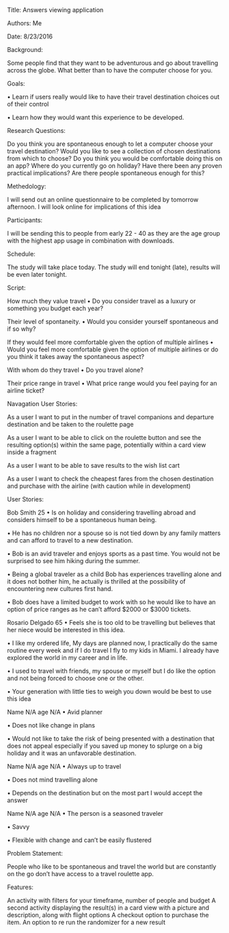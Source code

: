 Title: Answers viewing application


Authors: Me


Date: 8/23/2016


Background:

Some people find that they want to be adventurous and go about travelling across the globe. What better than to have the computer choose for you.


Goals:

•	Learn if users really would like to have their travel destination choices out of their control 

•	Learn how they would want this experience to be developed.


Research Questions:

Do you think you are spontaneous enough to let a computer choose your travel destination?
Would you like to see a collection of chosen destinations from which to choose?
Do you think you would be comfortable doing this on an app?
Where do you currently go on holiday?
Have there been any proven practical implications?
Are there people spontaneous enough for this?


Methedology:

I will send out an online questionnaire to be completed by tomorrow afternoon. 
I will look online for implications of this idea


Participants:

I will be sending this to people from early 22 - 40 as they are the age group with the highest app usage in combination with downloads.

Schedule:

The study will take place today. The study will end tonight (late), results will be even later tonight.

Script: 

How much they value travel
•	Do you consider travel as a luxury or something you budget each year?

Their level of spontaneity.
•	Would you consider yourself spontaneous and if so why?

If they would feel more comfortable given the option of multiple airlines
•	Would you feel more comfortable given the option of multiple airlines or do you think it takes away the spontaneous aspect?

With whom do they travel
•	Do you travel alone?

Their price range in travel
•	What price range would you feel paying for an airline ticket?

Navagation User Stories:

As a user I want to put in the number of travel companions and departure destination and be taken to the roulette page

As a user I want to be able to click on the roulette button and see the resulting option(s) within the same page, potentially within a card view inside a fragment

As a user I want to be able to save results to the wish list cart

As a user I want to check the cheapest fares from the chosen destination and purchase with the airline (with caution while in development)

User Stories:

Bob Smith 25
•	Is on holiday and considering travelling abroad and considers himself to be a spontaneous human being. 

•	He has no children nor a spouse so is not tied down by any family matters and can afford to travel to a new destination.

•	Bob is an avid traveler and enjoys sports as a past time. You would not be surprised to see him hiking during the summer.

•	Being a global traveler as a child Bob has experiences travelling alone and it does not bother him, he actually is thrilled at the possibility of encountering new cultures first hand.

•	Bob does have a limited budget to work with so he would like to have an option of price ranges as he can’t afford $2000 or $3000 tickets.

Rosario Delgado 65
•	Feels she is too old to be travelling but believes that her niece would be interested in this idea. 

•	I like my ordered life, My days are planned now, I practically do the same routine every week and if I do travel I fly to my kids in Miami. I already have explored the world in my career and in life.

•	I used to travel with friends, my spouse or myself but I do like the option and not being forced to choose one or the other.

•	Your generation with little ties to weigh you down would be best to use this idea

Name N/A age N/A
•	Avid planner

•	Does not like change in plans

•	Would not like to take the risk of being presented with a destination that does not appeal especially if you saved up money to splurge on a big holiday and it was an unfavorable destination.

Name N/A age N/A
•	Always up to travel

•	Does not mind travelling alone

•	Depends on the destination but on the most part I would accept the answer

Name N/A age N/A
•	The person is a seasoned traveler

•	Savvy

•	Flexible with change and can’t be easily flustered 

Problem Statement:

People who like to be spontaneous and travel the world but are constantly on the go don’t have access to a travel roulette app.

Features:

An activity with filters for your timeframe, number of people and budget
A second activity displaying the result(s) in a card view with a picture and description, along with flight options
A checkout option to purchase the item.
An option to re run the randomizer for a new result


